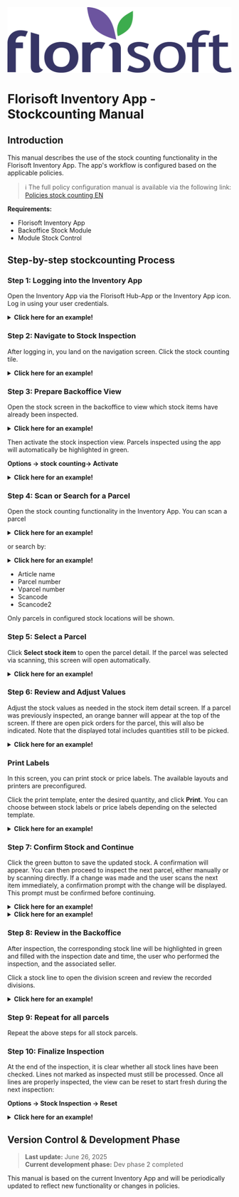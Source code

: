 ![Florisoft logo](https://raw.githubusercontent.com/florisoft/User.Manuals/main/fslogo.png)

# Florisoft Inventory App - Stockcounting Manual

## Introduction

This manual describes the use of the stock counting functionality in the Florisoft Inventory App. The app's workflow is configured based on the applicable policies.

> ℹ️ The full policy configuration manual is available via the following link: [Policies stock counting EN](https://github.com/florisoft/User.Manuals/blob/main/CLOUD%20APPLICATIONS/Inventory%20App/Stock%20Counting/Policies%20Stock%20Counting%20EN.md)

**Requirements:**

- Florisoft Inventory App
- Backoffice Stock Module
- Module Stock Control

## Step-by-step stockcounting Process

### Step 1: Logging into the Inventory App

Open the Inventory App via the Florisoft Hub-App or the Inventory App icon. Log in using your user credentials. 

<details><summary><b>Click here for an example!</b></summary><img src="Media/Doorloop/1.png"></details>

### Step 2: Navigate to Stock Inspection

After logging in, you land on the navigation screen. Click the stock counting tile.

<details><summary><b>Click here for an example!</b></summary><img src="Media/Doorloop/2.png"></details>

### Step 3: Prepare Backoffice View

Open the stock screen in the backoffice to view which stock items have already been inspected.

<details><summary><b>Click here for an example!</b></summary><img src="Media/Doorloop/3.png"></details>

Then activate the stock inspection view. Parcels inspected using the app will automatically be highlighted in green.

**Options → stock counting→ Activate**

<details><summary><b>Click here for an example!</b></summary><img src="Media/Doorloop/4A.png"></details>

### Step 4: Scan or Search for a Parcel

Open the stock counting functionality in the Inventory App. You can scan a parcel

<details><summary><b>Click here for an example!</b></summary><img src="Media/Doorloop/4B.png"></details>

or search by:

<details><summary><b>Click here for an example!</b></summary><img src="Media/Doorloop/5.png"></details>

* Article name
* Parcel number
* Vparcel number
* Scancode
* Scancode2

Only parcels in configured stock locations will be shown.

### Step 5: Select a Parcel

Click **Select stock item** to open the parcel detail. If the parcel was selected via scanning, this screen will open automatically.

<details><summary><b>Click here for an example!</b></summary><img src="Media/Doorloop/6.png"></details>

### Step 6: Review and Adjust Values

Adjust the stock values as needed in the stock item detail screen. If a parcel was previously inspected, an orange banner will appear at the top of the screen. If there are open pick orders for the parcel, this will also be indicated. Note that the displayed total includes quantities still to be picked.

<details><summary><b>Click here for an example!</b></summary><img src="Media/Doorloop/7.png"></details>

### Print Labels

In this screen, you can print stock or price labels. The available layouts and printers are preconfigured.

Click the print template, enter the desired quantity, and click **Print**. You can choose between stock labels or price labels depending on the selected template.

<details><summary><b>Click here for an example!</b></summary><img src="Media/Doorloop/8.png"></details>

### Step 7: Confirm Stock and Continue

Click the green button to save the updated stock. A confirmation will appear. You can then proceed to inspect the next parcel, either manually or by scanning directly. If a change was made and the user scans the next item immediately, a confirmation prompt with the change will be displayed. This prompt must be confirmed before continuing.

<details><summary><b>Click here for an example!</b></summary><img src="Media/Doorloop/9.png"></details>
<details><summary><b>Click here for an example!</b></summary><img src="Media/Doorloop/11.png"></details>

### Step 8: Review in the Backoffice

After inspection, the corresponding stock line will be highlighted in green and filled with the inspection date and time, the user who performed the inspection, and the associated seller.

Click a stock line to open the division screen and review the recorded divisions.

<details><summary><b>Click here for an example!</b></summary><img src="Media/Doorloop/12.png"></details>

### Step 9: Repeat for all parcels

Repeat the above steps for all stock parcels.

### Step 10: Finalize Inspection

At the end of the inspection, it is clear whether all stock lines have been checked. Lines not marked as inspected must still be processed. Once all lines are properly inspected, the view can be reset to start fresh during the next inspection:

**Options → Stock Inspection → Reset**

<details><summary><b>Click here for an example!</b></summary><img src="Media/Doorloop/13.png"></details>

## Version Control & Development Phase

> **Last update:** June 26, 2025  
> **Current development phase:** Dev phase 2 completed

This manual is based on the current Inventory App and will be periodically updated to reflect new functionality or changes in policies.
